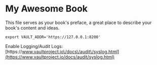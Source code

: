 # My Awesome Book

This file serves as your book's preface, a great place to describe your book's content and ideas.

`export VAULT_ADDR='https://127.0.0.1:8200'`

Enable Logging\/Audit Logs: [https:\/\/www.vaultproject.io\/docs\/audit\/syslog.html](https://www.vaultproject.io/docs/audit/syslog.html)

